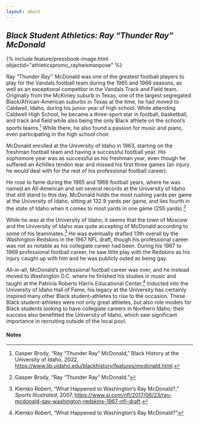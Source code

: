 ```yaml
---
layout: about
---
```

## _Black Student Athletics: Ray “Thunder Ray” McDonald_ ###

{% include feature/pressbook-image.html objectid="athleticspromo_rayheismanpose" %}

Ray “Thunder Ray'' McDonald was one of the greatest football players to play for the Vandals football team during the 1965 and 1966 seasons, as well as an exceptional competitor in the Vandals Track and Field team. Originally from the McKinley suburb in Texas, one of the largest segregated Black/African-American suburbs in Texas at the time, he had moved to Caldwell, Idaho, during his junior year of high school. While attending Caldwell High School, he became a three-sport star in football, basketball, and track and field while also being the only Black athlete on the school’s sports teams.[^52] While there, he also found a passion for music and piano, even participating in the high school choir. 

McDonald enrolled at the University of Idaho in 1963, starting on the freshman football team and having a successful football year. His sophomore year was as successful as his freshman year, even though he suffered an Achilles tendon tear and missed his first three games (an injury he would deal with for the rest of his professional football career). 

He rose to fame during the 1965 and 1966 football years, where he was named an All-American and set several records at the University of Idaho that still stand to this day. McDonald holds the most rushing yards per game at the University of Idaho, sitting at 132.9 yards per game, and lies fourth in the state of Idaho when it comes to most yards in one game (255 yards).[^53]  

While he was at the University of Idaho, it seems that the town of Moscow and the University of Idaho was quite accepting of McDonald according to some of his teammates.[^54] He was eventually drafted 13th overall by the Washington Redskins in the 1967 NFL draft, though his professional career was not as notable as his collegiate career had been. During his 1967 to 1969 professional football career, he saw little play with the Redskins as his injury caught up with him and he was publicly outed as being gay. 

All-in-all, McDonald’s professional football career was over, and he instead moved to Washington D.C. where he finished his studies in music and taught at the Patricia Roberts Harris Educational Center.[^55] Inducted into the University of Idaho Hall of Fame, his legacy at the University has certainly inspired many other Black student-athletes to rise to the occasion. These Black student-athletes were not only great athletes, but also role models for Black students looking to have collegiate careers in Northern Idaho; their success also benefitted the University of Idaho, which saw significant importance in recruiting outside of the local pool.


#### Notes ####

[^52]:
     Gasper Brody, “Ray “Thunder Ray” McDonald,” Black History at the University of Idaho, 2022, <https://www.lib.uidaho.edu/blackhistory/features/mcdonald.html>.

[^53]:
     Gasper Brody, “Ray “Thunder Ray” McDonald.”

[^54]:
     Klemko Robert, “What Happened to Washington’s Ray McDonald?,” _Sports Illustrated_, 2007, <https://www.si.com/nfl/2017/06/23/ray-mcdonald-gay-washington-redskins-1967-nfl-draft>.

[^55]:
     Klemko Robert, “What Happened to Washington’s Ray McDonald?”